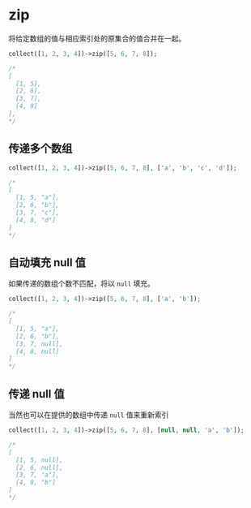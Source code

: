 # zip

将给定数组的值与相应索引处的原集合的值合并在一起。

```php
collect([1, 2, 3, 4])->zip([5, 6, 7, 8]);

/*
[
  [1, 5],
  [2, 6],
  [3, 7],
  [4, 8]
],
*/
```

## 传递多个数组

```php
collect([1, 2, 3, 4])->zip([5, 6, 7, 8], ['a', 'b', 'c', 'd']);

/*
[
  [1, 5, "a"],
  [2, 6, "b"],
  [3, 7, "c"],
  [4, 8, "d"]
]
*/
```

## 自动填充 null 值

如果传递的数组个数不匹配，将以 `null` 填充。

```php
collect([1, 2, 3, 4])->zip([5, 6, 7, 8], ['a', 'b']);

/*
[
  [1, 5, "a"],
  [2, 6, "b"],
  [3, 7, null],
  [4, 8, null]
]
*/
```

## 传递 null 值
当然也可以在提供的数组中传递 `null` 值来重新索引

```php
collect([1, 2, 3, 4])->zip([5, 6, 7, 8], [null, null, 'a', 'b']);

/*
[
  [1, 5, null],
  [2, 6, null],
  [3, 7, "a"],
  [4, 8, "b"]
]
*/
```